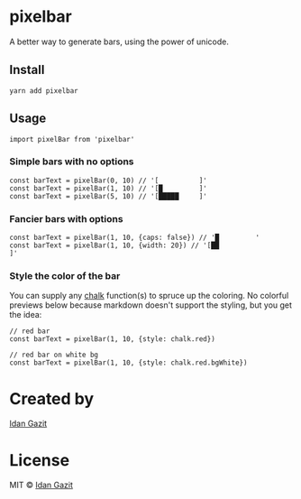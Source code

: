 # pixelbar

A better way to generate bars, using the power of unicode.

## Install

`yarn add pixelbar`

## Usage

```
import pixelBar from 'pixelbar'
```

### Simple bars with no options
```
const barText = pixelBar(0, 10) // '[          ]'
const barText = pixelBar(1, 10) // '[█         ]'
const barText = pixelBar(5, 10) // '[█████     ]'
```

### Fancier bars with options
```
const barText = pixelBar(1, 10, {caps: false}) // '█         '
const barText = pixelBar(1, 10, {width: 20}) // '[██                  ]'
```

### Style the color of the bar

You can supply any [chalk](https://github.com/chalk/chalk#colors) function(s) to spruce up the coloring. No colorful previews below because markdown doesn't support the styling, but you get the idea:

```
// red bar
const barText = pixelBar(1, 10, {style: chalk.red})

// red bar on white bg
const barText = pixelBar(1, 10, {style: chalk.red.bgWhite})
```

# Created by

[Idan Gazit](https://github.com/idan)

# License

MIT © [Idan Gazit](https://twitter.com/idangazit)